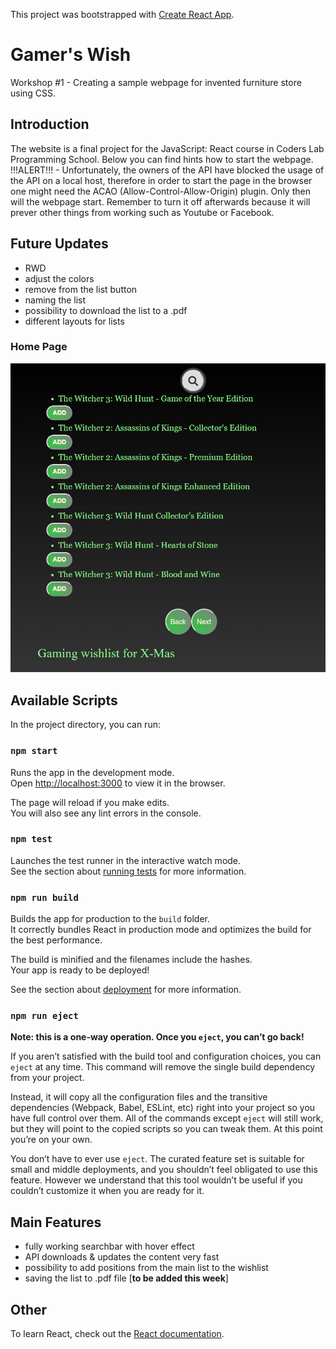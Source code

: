 This project was bootstrapped with [Create React App](https://github.com/facebook/create-react-app).

# Gamer's Wish
Workshop #1 - Creating a sample webpage for invented furniture store using CSS.

## Introduction

The website is a final project for the JavaScript: React course in Coders Lab Programming School. Below you can find hints how to start the webpage.
!!!ALERT!!! - Unfortunately, the owners of the API have blocked the usage of the API on a local host, therefore in order to start the page in the browser one might need the ACAO (Allow-Control-Allow-Origin) plugin. Only then will the webpage start. Remember to turn it off afterwards because it will prever other things from working such as Youtube or Facebook.

## Future Updates

* RWD
* adjust the colors
* remove from the list button
* naming the list
* possibility to download the list to a .pdf
* different layouts for lists

### Home Page

![Home Page screenshot](src/images/front_page.png?raw=true "Home Page")



## Available Scripts

In the project directory, you can run:

### `npm start`

Runs the app in the development mode.<br>
Open [http://localhost:3000](http://localhost:3000) to view it in the browser.

The page will reload if you make edits.<br>
You will also see any lint errors in the console.

### `npm test`

Launches the test runner in the interactive watch mode.<br>
See the section about [running tests](https://facebook.github.io/create-react-app/docs/running-tests) for more information.

### `npm run build`

Builds the app for production to the `build` folder.<br>
It correctly bundles React in production mode and optimizes the build for the best performance.

The build is minified and the filenames include the hashes.<br>
Your app is ready to be deployed!

See the section about [deployment](https://facebook.github.io/create-react-app/docs/deployment) for more information.

### `npm run eject`

**Note: this is a one-way operation. Once you `eject`, you can’t go back!**

If you aren’t satisfied with the build tool and configuration choices, you can `eject` at any time. This command will remove the single build dependency from your project.

Instead, it will copy all the configuration files and the transitive dependencies (Webpack, Babel, ESLint, etc) right into your project so you have full control over them. All of the commands except `eject` will still work, but they will point to the copied scripts so you can tweak them. At this point you’re on your own.

You don’t have to ever use `eject`. The curated feature set is suitable for small and middle deployments, and you shouldn’t feel obligated to use this feature. However we understand that this tool wouldn’t be useful if you couldn’t customize it when you are ready for it.

## Main Features

* fully working searchbar with hover effect
* API downloads & updates the content very fast
* possibility to add positions from the main list to the wishlist
* saving the list to .pdf file [<b>to be added this week</b>]

## Other
To learn React, check out the [React documentation](https://reactjs.org/).
